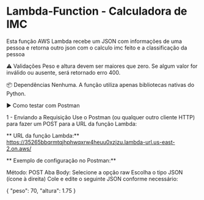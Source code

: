 # Lambda-Function - Calculadora de IMC

Esta função AWS Lambda recebe um JSON com informações de uma pessoa e retorna outro json com o calculo imc feito e a classificação da pessoa

⚠️ Validações
  Peso e altura devem ser maiores que zero.
  Se algum valor for inválido ou ausente, será retornado erro 400.

📦 Dependências
  Nenhuma. A função utiliza apenas bibliotecas nativas do Python.

▶️ Como testar com Postman

1 - Enviando a Requisição
  Use o Postman (ou qualquer outro cliente HTTP) para fazer um POST para a URL da função Lambda:

** URL da função Lambda:**
  https://35265bbqrmtqjhphwqxrw4heuu0xzjzu.lambda-url.us-east-2.on.aws/

** Exemplo de configuração no Postman:**

Método: POST
  Aba Body:
  Selecione a opção raw
  Escolha o tipo JSON (ícone à direita)
  Cole e edite o seguinte JSON conforme necessário:

  {
  "peso": 70,
  "altura": 1.75
  }
